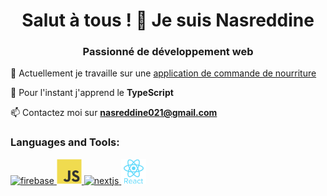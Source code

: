 <h1 align="center">Salut à tous ! 👋 Je suis Nasreddine</h1>
<h3 align="center">Passionné de développement web</h3>

🔭 Actuellement je travaille sur une [application de commande de nourriture](https://github.com/xerox0213/ordering-food-app)

🌱 Pour l'instant j'apprend le **TypeScript**

📫 Contactez moi sur **nasreddine021@gmail.com**


<h3 align="left">Languages and Tools:</h3>
<p align="left"> <a href="https://firebase.google.com/" target="_blank" rel="noreferrer"> <img src="https://www.vectorlogo.zone/logos/firebase/firebase-icon.svg" alt="firebase" width="40" height="40"/> <a href="https://developer.mozilla.org/en-US/docs/Web/JavaScript" target="_blank" rel="noreferrer"> <img src="https://raw.githubusercontent.com/devicons/devicon/master/icons/javascript/javascript-original.svg" alt="javascript" width="40" height="40"/> </a> <a href="https://nextjs.org/" target="_blank" rel="noreferrer"> <img src="https://cdn.worldvectorlogo.com/logos/nextjs-2.svg" alt="nextjs" width="40" height="40"/> </a> <a href="https://reactjs.org/" target="_blank" rel="noreferrer"> <img src="https://raw.githubusercontent.com/devicons/devicon/master/icons/react/react-original-wordmark.svg" alt="react" width="40" height="40"/> </a> </p>
